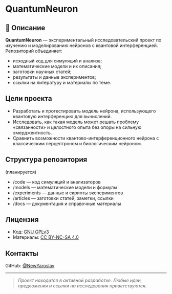 # QuantumNeuron

## 📜 Описание
**QuantumNeuron** — экспериментальный исследовательский проект по изучению и моделированию нейронов с квантовой интерференцией.  
Репозиторий объединяет:
- исходный код для симуляций и анализа;
- математические модели и их описания;
- заготовки научных статей;
- результаты и данные экспериментов;
- ссылки на литературу и материалы по теме.

## Цели проекта
- Разработать и протестировать модель нейрона, использующего квантовую интерференцию для вычислений.
- Исследовать, как такая модель может решать проблему «связанности» и целостного опыта без опоры на сильную эмерджентность.
- Сравнить возможности квантово-интерференционного нейрона с классическим перцептроном и биологическим нейроном.

## Структура репозитория
(планируется)

- /code — код симуляций и анализаторов
- /models — математические модели и формулы
- /experiments — данные и скрипты экспериментов
- /articles — заготовки статей, заметки, ссылки
- /docs — документация и справочные материалы

## Лицензия
- Код: [GNU GPLv3](LICENSE-CODE.md)  
- Материалы: [CC BY-NC-SA 4.0](LICENSE-DOCS.md)

## Контакты
GitHub: [@NewYaroslav](https://github.com/NewYaroslav)

---
> *Проект находится в активной разработке. Любые идеи, предложения и ссылки на исследования приветствуются.*


